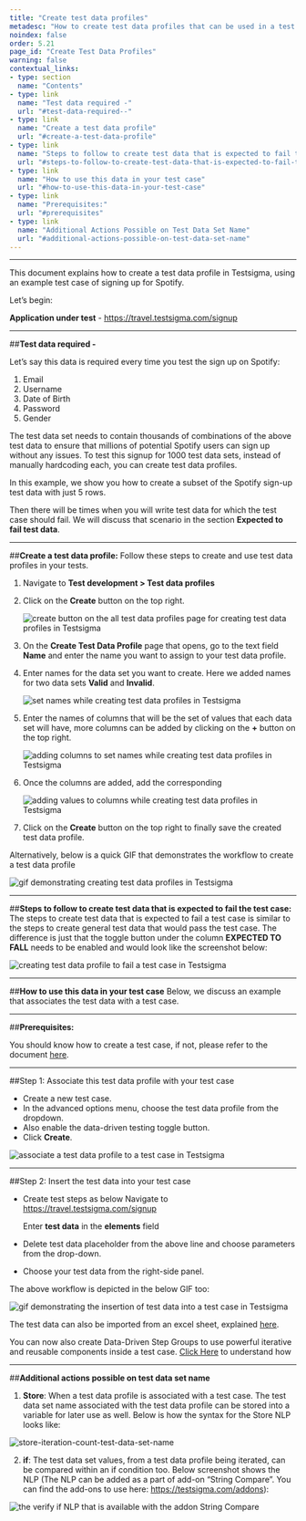 ```yaml
---
title: "Create test data profiles"
metadesc: "How to create test data profiles that can be used in a test case in Testsigma."
noindex: false
order: 5.21
page_id: "Create Test Data Profiles"
warning: false
contextual_links:
- type: section
  name: "Contents"
- type: link
  name: "Test data required -"
  url: "#test-data-required--"
- type: link
  name: "Create a test data profile"
  url: "#create-a-test-data-profile"
- type: link
  name: "Steps to follow to create test data that is expected to fail the test case:"
  url: "#steps-to-follow-to-create-test-data-that-is-expected-to-fail-the-test-case"
- type: link
  name: "How to use this data in your test case"
  url: "#how-to-use-this-data-in-your-test-case"
- type: link
  name: "Prerequisites:"
  url: "#prerequisites"
- type: link
  name: "Additional Actions Possible on Test Data Set Name"
  url: "#additional-actions-possible-on-test-data-set-name"
---
```


---

This document explains how to create a test data profile in Testsigma, using an example test case of signing up for Spotify. 

Let’s begin:

**Application under test** - https://travel.testsigma.com/signup

---
##**Test data required -**

Let’s say this data is required every time you test the sign up on Spotify:
1. Email
2. Username
3. Date of Birth
4. Password
5. Gender

The test data set needs to contain thousands of combinations of the above test data to ensure that millions of potential Spotify users can sign up without any issues. To test this signup for 1000 test data sets, instead of manually hardcoding each, you can create test data profiles.

In this example, we show you how to create a subset of the Spotify sign-up test data with just 5 rows. 

Then there will be times when you will write test data for which the test case should fail. We will discuss that scenario in the section **Expected to fail test data**.

---
##**Create a test data profile:**
Follow these steps to create and use test data profiles in your tests.

1. Navigate to **Test development > Test data profiles**
2. Click on the **Create** button on the top right.

    ![create button on the all test data profiles page for creating test data profiles in Testsigma](https://s3.amazonaws.com/static-docs.testsigma.com/new_images/test-data/create-data-profiles/create_test_data_profile.png)

3. On the **Create Test Data Profile**  page that opens, go to the text field **Name** and enter the name you want to assign to your test data profile.
4. Enter names for the data set you want to create. Here we added names  for two data sets **Valid** and **Invalid**.

    ![set names while creating test data profiles in Testsigma](https://s3.amazonaws.com/static-docs.testsigma.com/new_images/test-data/create-data-profiles/valid_invalid_data_profile.png)

5. Enter the names of columns that will be the set of values that each data set will have, more columns can be added by clicking on the **+** button on the top right.

    ![adding columns to set names while creating test data profiles in Testsigma](https://s3.amazonaws.com/static-docs.testsigma.com/new_images/test-data/create-data-profiles/columns_test_data_profile.png)

  
6. Once the columns are added, add the corresponding

    ![adding values to columns while creating test data profiles in Testsigma](https://s3.amazonaws.com/static-docs.testsigma.com/new_images/test-data/create-data-profiles/test_data_profile_create.png)

7. Click on the **Create** button on the top right to finally save the created test data profile.

Alternatively, below is a quick GIF that demonstrates the workflow to create a test data profile

   ![gif demonstrating creating test data profiles in Testsigma](https://docs.testsigma.com/images/create-data-profiles/creating-test-data-profiles-gif.gif)

---
##**Steps to follow to create test data that is expected to fail the test case:**
The steps to create test data that is expected to fail a test case is similar to the steps to create general test data that would pass the test case. The difference is just that the toggle button under the column **EXPECTED TO FALL** needs to be enabled and would look like the screenshot below:

   ![creating test data profile to fail a test case in Testsigma](https://docs.testsigma.com/images/test-data/creating-test-data-profile-to-fail-test-case.png)


---
##**How to use this data in your test case**
Below, we discuss an example that associates the test data with a test case. 

---
##**Prerequisites:**


You should know how to create a test case, if not, please refer to the document [here](https://testsigma.com/docs/test-cases/manage/add-edit-delete/).

---
##Step 1: Associate this test data profile with your test case

* Create a new test case.
* In the advanced options menu, choose the test data profile from the dropdown.
* Also enable the data-driven testing toggle button.
* Click **Create**.

![associate a test data profile to a test case in Testsigma](https://s3.amazonaws.com/static-docs.testsigma.com/new_images/test-cases/overview/create_data_driven_test_case.gif)

---
##Step 2: Insert the test data into your test case
* Create test steps as below 
Navigate to https://travel.testsigma.com/signup

  Enter **test data** in the **elements** field

* Delete test data placeholder from the above line and choose parameters from the drop-down. 

* Choose your test data from the right-side panel.

The above workflow is depicted in the below GIF too:

   ![gif demonstrating the insertion of test data into a test case in Testsigma](https://s3.amazonaws.com/static-docs.testsigma.com/new_images/test-data/insert-test-data-to-test-case.gif)

The test data can also be imported from an excel sheet, explained [here](https://testsigma.com/docs/test-data/import-data-profiles/).


You can now also create Data-Driven Step Groups to use powerful iterative and reusable components inside a test case. [Click Here](https://testsigma.com/docs/test-cases/step-types/step-group/#create-a-data-driven-step-group) to understand how

---
##**Additional actions possible on test data set name**


1. **Store**: When a test data profile is associated with a test case. The test data set name associated with the test data profile can be stored into a variable for later use as well. Below is how the syntax for the Store NLP looks like:

![store-iteration-count-test-data-set-name](https://s3.amazonaws.com/static-docs.testsigma.com/new_images/test-cases/step-types/for-loop/store-iteration-count-test-data-set-name.png)

2. **if**: The test data set values, from a test data profile being iterated, can be compared within an if condition too. Below screenshot shows the NLP (The NLP can be added as a part of add-on “String Compare”. You can find the add-ons to use here: https://testsigma.com/addons):


![the verify if NLP that is available with the addon String Compare](https://s3.amazonaws.com/static-docs.testsigma.com/new_images/test-cases/step-types/step-group/verify-with-if-with-string-compare.png)

